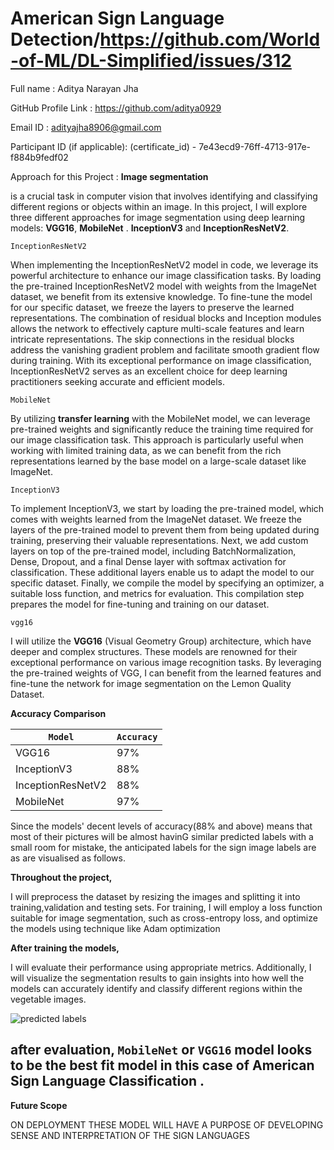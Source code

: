 # American Sign Language Detection/https://github.com/World-of-ML/DL-Simplified/issues/312




Full name : Aditya Narayan Jha

GitHub Profile Link : https://github.com/aditya0929

Email ID : adityajha8906@gmail.com

Participant ID (if applicable): (certificate_id) - 7e43ecd9-76ff-4713-917e-f884b9fedf02

Approach for this Project :
**Image segmentation**

is a crucial task in computer vision that involves identifying and classifying different regions or objects within an image. In this project, I will explore three different approaches for image segmentation using deep learning models: **VGG16**,  **MobileNet** . **InceptionV3** and **InceptionResNetV2**.


`InceptionResNetV2` 

When implementing the InceptionResNetV2 model in code, we leverage its powerful architecture to enhance our image classification tasks. By loading the pre-trained InceptionResNetV2 model with weights from the ImageNet dataset, we benefit from its extensive knowledge. To fine-tune the model for our specific dataset, we freeze the layers to preserve the learned representations. The combination of residual blocks and Inception modules allows the network to effectively capture multi-scale features and learn intricate representations. The skip connections in the residual blocks address the vanishing gradient problem and facilitate smooth gradient flow during training. With its exceptional performance on image classification, InceptionResNetV2 serves as an excellent choice for deep learning practitioners seeking accurate and efficient models.

`MobileNet` 

By utilizing **transfer learning** with the MobileNet model, we can leverage pre-trained weights and significantly reduce the training time required for our image classification task. This approach is particularly useful when working with limited training data, as we can benefit from the rich representations learned by the base model on a large-scale dataset like ImageNet.

`InceptionV3`

To implement InceptionV3, we start by loading the pre-trained model, which comes with weights learned from the ImageNet dataset. We freeze the layers of the pre-trained model to prevent them from being updated during training, preserving their valuable representations. Next, we add custom layers on top of the pre-trained model, including BatchNormalization, Dense, Dropout, and a final Dense layer with softmax activation for classification. These additional layers enable us to adapt the model to our specific dataset. Finally, we compile the model by specifying an optimizer, a suitable loss function, and metrics for evaluation. This compilation step prepares the model for fine-tuning and training on our dataset.

`vgg16`

I will utilize the **VGG16** (Visual Geometry Group) architecture, which have deeper and complex structures. These models are renowned for their exceptional performance on various image recognition tasks. By leveraging the pre-trained weights of VGG, I can benefit from the learned features and fine-tune the network for image segmentation on the Lemon Quality Dataset.

**Accuracy Comparison**

| `Model`  | `Accuracy` |
|--------|----------|
| VGG16  |   97%    |
| InceptionV3 | 88% |
| InceptionResNetV2 | 88% |
| MobileNet | 97% |

Since the models' decent levels of accuracy(88% and above) means that most of their pictures will be almost havinG similar predicted labels with a small room for mistake, the anticipated labels for the sign image labels are as are visualised as follows.

**Throughout the project,** 

I will preprocess the dataset by resizing the images and splitting it into training,validation and testing sets. For training, I will employ a loss function suitable for image segmentation, such as cross-entropy loss, and optimize the models using technique like  Adam optimization

**After training the models,**

I will evaluate their performance using appropriate metrics. Additionally, I will visualize the segmentation results to gain insights into how well the models can accurately identify and classify different regions within the vegetable images.


![predicted labels](https://github.com/aditya0929/American-Sign-Language-Detection/assets/127277877/db8c6e18-4a1d-46f1-9516-c5507a5ed286)



## after evaluation, `MobileNet` or `VGG16` model looks to be the best fit model in this case of American Sign Language Classification .


**Future Scope**

ON DEPLOYMENT THESE MODEL WILL HAVE A PURPOSE OF DEVELOPING SENSE AND INTERPRETATION OF THE SIGN LANGUAGES 
